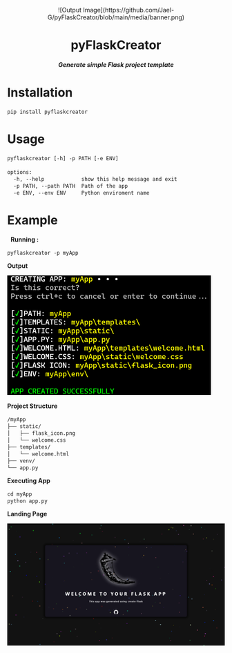 <p align="center">
![Output Image](https://github.com/Jael-G/pyFlaskCreator/blob/main/media/banner.png)
</p>


<h1 align="center">pyFlaskCreator </h1>
<h5 align="center">Generate simple Flask project template</h5>

# Installation

```
pip install pyflaskcreator
```

# Usage

```
pyflaskcreator [-h] -p PATH [-e ENV]

options:
  -h, --help            show this help message and exit
  -p PATH, --path PATH  Path of the app
  -e ENV, --env ENV     Python enviroment name
```
# Example
&nbsp;
**Running :** 
```
pyflaskcreator -p myApp
```

**Output**

![Output Image](https://github.com/Jael-G/pyFlaskCreator/blob/main/media/output.png)


**Project Structure**

```
/myApp
├── static/
│   ├── flask_icon.png
│   └── welcome.css
├── templates/
│   └── welcome.html
├── venv/
└── app.py
```

**Executing App**
```
cd myApp
python app.py
```

**Landing Page**

![Output Image](https://github.com/Jael-G/pyFlaskCreator/blob/main/media/landing_page.png)
